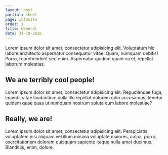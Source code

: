 ```yaml
---
layout: post
partial: sheet
page: infosite
order: 2
title: General
date: 31-10-2016
---
```

Lorem ipsum dolor sit amet, consectetur adipisicing elit. Voluptatum hic labore architecto aspernatur consequatur vitae. Quam, numquam debitis! Porro, reprehenderit sed enim. Aspernatur quidem quam ea et, repellat laborum molestias.

## We are terribly cool people!

Lorem ipsum dolor sit amet, consectetur adipisicing elit. Repudiandae fuga, impedit vitae laudantium nulla illo repellat dolorem odio accusamus, tenetur quidem quae quas ut numquam nostrum soluta eum labore molestiae?

## Really, we are!

Lorem ipsum dolor sit amet, consectetur adipisicing elit. Perspiciatis voluptatem nisi aliquam vel illum minima voluptate maiores, culpa, porro, exercitationem dolorem quisquam sapiente itaque nulla amet ducimus. Blanditiis, enim, dolore.